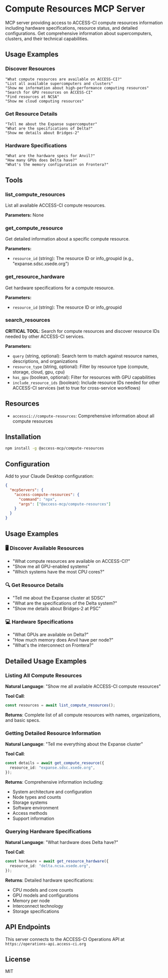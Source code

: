 # Compute Resources MCP Server

MCP server providing access to ACCESS-CI compute resources information including hardware specifications, resource status, and detailed configurations. Get comprehensive information about supercomputers, clusters, and their technical capabilities.

## Usage Examples

### **Discover Resources**

```
"What compute resources are available on ACCESS-CI?"
"List all available supercomputers and clusters"
"Show me information about high-performance computing resources"
"Search for GPU resources on ACCESS-CI"
"Find resources at NCSA"
"Show me cloud computing resources"
```

### **Get Resource Details**

```
"Tell me about the Expanse supercomputer"
"What are the specifications of Delta?"
"Show me details about Bridges-2"
```

### **Hardware Specifications**

```
"What are the hardware specs for Anvil?"
"How many GPUs does Delta have?"
"What's the memory configuration on Frontera?"
```

## Tools

### list_compute_resources

List all available ACCESS-CI compute resources.

**Parameters:** None

### get_compute_resource

Get detailed information about a specific compute resource.

**Parameters:**

- `resource_id` (string): The resource ID or info_groupid (e.g., "expanse.sdsc.xsede.org")

### get_resource_hardware

Get hardware specifications for a compute resource.

**Parameters:**

- `resource_id` (string): The resource ID or info_groupid

### search_resources

**CRITICAL TOOL**: Search for compute resources and discover resource IDs needed by other ACCESS-CI services.

**Parameters:**

- `query` (string, optional): Search term to match against resource names, descriptions, and organizations
- `resource_type` (string, optional): Filter by resource type (compute, storage, cloud, gpu, cpu)
- `has_gpu` (boolean, optional): Filter for resources with GPU capabilities
- `include_resource_ids` (boolean): Include resource IDs needed for other ACCESS-CI services (set to true for cross-service workflows)

## Resources

- `accessci://compute-resources`: Comprehensive information about all compute resources

## Installation

```bash
npm install -g @access-mcp/compute-resources
```

## Configuration

Add to your Claude Desktop configuration:

```json
{
  "mcpServers": {
    "access-compute-resources": {
      "command": "npx",
      "args": ["@access-mcp/compute-resources"]
    }
  }
}
```

## Usage Examples

### 🖥️ **Discover Available Resources**

- "What compute resources are available on ACCESS-CI?"
- "Show me all GPU-enabled systems"
- "Which systems have the most CPU cores?"

### 🔍 **Get Resource Details**

- "Tell me about the Expanse cluster at SDSC"
- "What are the specifications of the Delta system?"
- "Show me details about Bridges-2 at PSC"

### 💻 **Hardware Specifications**

- "What GPUs are available on Delta?"
- "How much memory does Anvil have per node?"
- "What's the interconnect on Frontera?"

## Detailed Usage Examples

### Listing All Compute Resources

**Natural Language**: "Show me all available ACCESS-CI compute resources"

**Tool Call**:

```typescript
const resources = await list_compute_resources();
```

**Returns**: Complete list of all compute resources with names, organizations, and basic specs.

### Getting Detailed Resource Information

**Natural Language**: "Tell me everything about the Expanse cluster"

**Tool Call**:

```typescript
const details = await get_compute_resource({
  resource_id: "expanse.sdsc.xsede.org",
});
```

**Returns**: Comprehensive information including:

- System architecture and configuration
- Node types and counts
- Storage systems
- Software environment
- Access methods
- Support information

### Querying Hardware Specifications

**Natural Language**: "What hardware does Delta have?"

**Tool Call**:

```typescript
const hardware = await get_resource_hardware({
  resource_id: "delta.ncsa.xsede.org",
});
```

**Returns**: Detailed hardware specifications:

- CPU models and core counts
- GPU models and configurations
- Memory per node
- Interconnect technology
- Storage specifications

## API Endpoints

This server connects to the ACCESS-CI Operations API at `https://operations-api.access-ci.org`

## License

MIT
